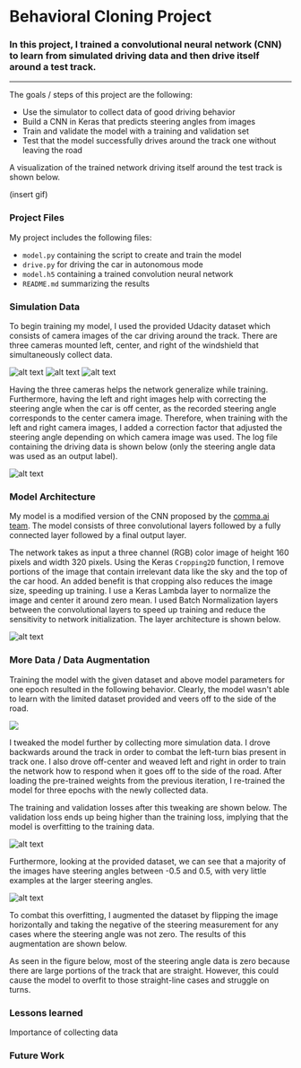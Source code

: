 # **Behavioral Cloning Project** 


### In this project, I trained a convolutional neural network (CNN) to learn from simulated driving data and then drive itself around a test track.

---

The goals / steps of this project are the following:
* Use the simulator to collect data of good driving behavior
* Build a CNN in Keras that predicts steering angles from images
* Train and validate the model with a training and validation set
* Test that the model successfully drives around the track one without leaving the road

A visualization of the trained network driving itself around the test track is shown below.

(insert gif)

[//]: # (Image References)

[image0a]: ./imgs/center.jpg "center"
[image0b]: ./imgs/left.jpg "left"
[image0c]: ./imgs/right.jpg "right"
[image1]: ./imgs/log_file.png "drive log"
[image2]: ./imgs/model_plot.png "model summary"
[image3]: ./imgs/loss_track1_bkwd.jpg "loss"
[image4]: ./imgs/steering_anlges.jpg "steering angles"
[image5]: ./examples/placeholder_small.png "Recovery Image"
[image6]: ./examples/placeholder_small.png "Normal Image"
[image7]: ./examples/placeholder_small.png "Flipped Image"

### Project Files
My project includes the following files:
* `model.py` containing the script to create and train the model
* `drive.py` for driving the car in autonomous mode
* `model.h5` containing a trained convolution neural network 
* `README.md` summarizing the results 

### Simulation Data
To begin training my model, I used the provided Udacity dataset which consists of camera images of the car driving around the track. There are three cameras mounted left, center, and right of the windshield that simultaneously collect data. 

![alt text][image0a] ![alt text][image0b] ![alt text][image0c]

Having the three cameras helps the network generalize while training. Furthermore, having the left and right images help with correcting the steering angle when the car is off center, as the recorded steering angle corresponds to the center camera image. Therefore, when training with the left and right camera images, I added a correction factor that adjusted the steering angle depending on which camera image was used. The log file containing the driving data is shown below (only the steering angle data was used as an output label).

![alt text][image1]

### Model Architecture
My model is a modified version of the CNN proposed by the [comma.ai team](https://github.com/commaai/research/blob/master/train_steering_model.py). The model consists of three convolutional layers followed by a fully connected layer followed by a final output layer. 

The network takes as input a three channel (RGB) color image of height 160 pixels and width 320 pixels. Using the Keras `Cropping2D` function, I remove portions of the image that contain irrelevant data like the sky and the top of the car hood. An added benefit is that cropping also reduces the image size, speeding up training. I use a Keras Lambda layer to normalize the image and center it around zero mean. I used Batch Normalization layers between the convolutional layers to speed up training and reduce the sensitivity to network initialization. The layer architecture is shown below. 

![alt text][image2]

### More Data / Data Augmentation
Training the model with the given dataset and above model parameters for one epoch resulted in the following behavior. Clearly, the model wasn't able to learn with the limited dataset provided and veers off to the side of the road.

![](./imgs/trained_1.gif)

I tweaked the model further by collecting more simulation data. I drove backwards around the track in order to combat the left-turn bias present in track one. I also drove off-center and weaved left and right in order to train the network how to respond when it goes off to the side of the road. After loading the pre-trained weights from the previous iteration, I re-trained the model for three epochs with the newly collected data. 

The training and validation losses after this tweaking are shown below. The validation loss ends up being higher than the training loss, implying that the model is overfitting to the training data.

![alt text][image3]

Furthermore, looking at the provided dataset, we can see that a majority of the images have steering angles between -0.5 and 0.5, with very little examples at the larger steering angles. 

![alt text][image4]

To combat this overfitting, I augmented the dataset by flipping the image horizontally and taking the negative of the steering measurement for any cases where the steering angle was not zero. The results of this augmentation are shown below.



As seen in the figure below, most of the steering angle data is zero because there are large portions of the track that are straight. However, this could cause the model to overfit to those straight-line cases and struggle on turns.



### Lessons learned
Importance of collecting data

### Future Work
